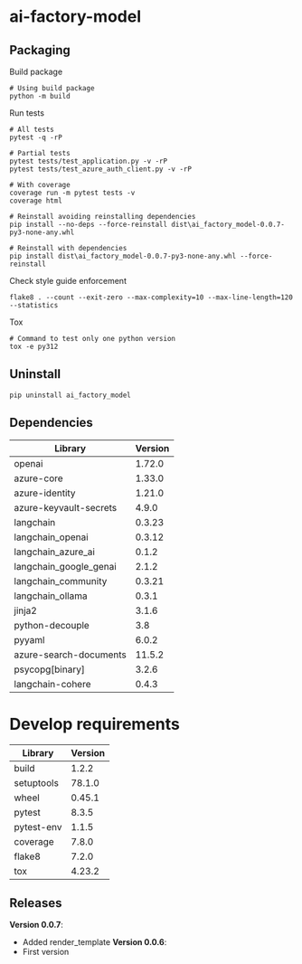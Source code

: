 # ai-factory-model
## Packaging

Build package
```shell
# Using build package
python -m build
```


Run tests
```shell
# All tests
pytest -q -rP

# Partial tests
pytest tests/test_application.py -v -rP
pytest tests/test_azure_auth_client.py -v -rP

# With coverage
coverage run -m pytest tests -v
coverage html
```


```shell
# Reinstall avoiding reinstalling dependencies
pip install --no-deps --force-reinstall dist\ai_factory_model-0.0.7-py3-none-any.whl
```

```shell
# Reinstall with dependencies
pip install dist\ai_factory_model-0.0.7-py3-none-any.whl --force-reinstall
```

Check style guide enforcement
```shell
flake8 . --count --exit-zero --max-complexity=10 --max-line-length=120 --statistics
```

Tox
```shell
# Command to test only one python version
tox -e py312
```


## Uninstall

```shell
pip uninstall ai_factory_model
```

## Dependencies

| Library                | Version |
|------------------------|---------|
| openai                 | 1.72.0  |
| azure-core             | 1.33.0  |
| azure-identity         | 1.21.0  |
| azure-keyvault-secrets | 4.9.0   |
| langchain              | 0.3.23  |
| langchain_openai       | 0.3.12  |
| langchain_azure_ai     | 0.1.2   |
| langchain_google_genai | 2.1.2   |
| langchain_community    | 0.3.21  |
| langchain_ollama       | 0.3.1   |
| jinja2                 | 3.1.6   |
| python-decouple        | 3.8     |
| pyyaml                 | 6.0.2   |
| azure-search-documents | 11.5.2  |
| psycopg[binary]        | 3.2.6   |
| langchain-cohere       | 0.4.3   |

# Develop requirements
| Library                | Version |
|------------------------|---------|
| build                  | 1.2.2   |
| setuptools             | 78.1.0  |
| wheel                  | 0.45.1  |
| pytest                 | 8.3.5   |
| pytest-env             | 1.1.5   |
| coverage               | 7.8.0   |
| flake8                 | 7.2.0   |
| tox                    | 4.23.2  |

## Releases
**Version 0.0.7**:
   - Added render_template
**Version 0.0.6**:
   - First version